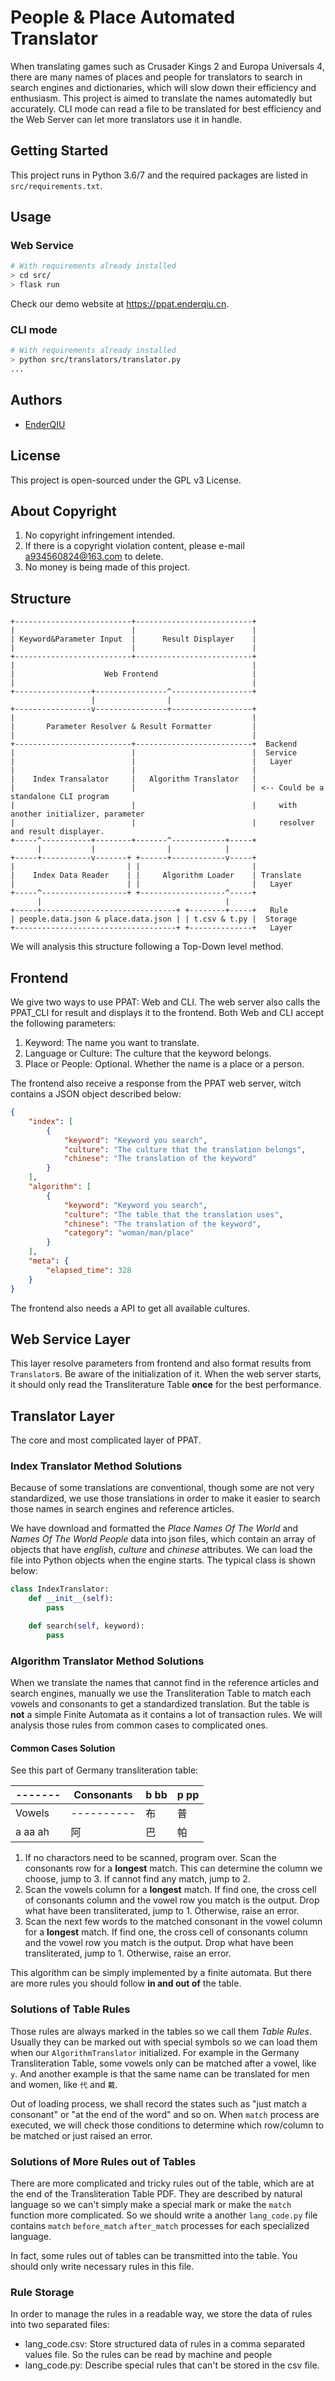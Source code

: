 # People & Place Automated Translator

When translating games such as Crusader Kings 2 and Europa Universals 4, there are many names of places and people for
 translators to search in search engines and dictionaries, which will slow down their efficiency and enthusiasm. 
This project is aimed to translate the names automatedly but accurately. CLI mode can read a file to be translated for
 best efficiency and the Web Server can let more translators use it in handle.

## Getting Started

This project runs in Python 3.6/7 and the required packages are listed in `src/requirements.txt`.

## Usage

### Web Service

```sh
# With requirements already installed
> cd src/
> flask run
```

Check our demo website at <https://ppat.enderqiu.cn>.

### CLI mode

```sh
# With requirements already installed
> python src/translators/translator.py
...
```

## Authors

- [EnderQIU](https://github.com/EnderQIU)

## License

This project is open-sourced under the GPL v3 License.

## About Copyright

1. No copyright infringement intended.
2. If there is a copyright violation content, please e-mail <a934560824@163.com> to delete.
3. No money is being made of this project.

## Structure

```ascii
+--------------------------+--------------------------+
|                          |                          |
| Keyword&Parameter Input  |      Result Displayer    |
|                          |                          |
+--------------------------+--------------------------+
|                                                     |
|                    Web Frontend                     |
|                                                     |
+-----------------+----------------^------------------+
                  |                |
+-----------------v----------------+------------------+
|                                                     |
|       Parameter Resolver & Result Formatter         |
|                                                     |
+--------------------------+--------------------------+  Backend
|                          |                          |  Service
|                          |                          |   Layer
|                          |                          |
|    Index Transalator     |   Algorithm Translator   |
|                          |                          | <-- Could be a standalone CLI program
|                          |                          |     with another initializer, parameter
|                          |                          |     resolver and result displayer.
+-----^-----------+--------+-------^------------+-----+
      |           |                |            |
+-----+-----------v-------+ +------+------------v-----+
|                         | |                         |
|    Index Data Reader    | |     Algorithm Loader    | Translate
|                         | |                         |   Layer
+-----^-------------------+ +-------------------^-----+
      |                                         |
+-----+------------------------------+ +--------+-----+   Rule
| people.data.json & place.data.json | | t.csv & t.py |  Storage
+------------------------------------+ +--------------+   Layer
```

We will analysis this structure following a Top-Down level method.

## Frontend

We give two ways to use PPAT: Web and CLI. The web server also calls the PPAT_CLI for result and displays it to the
 frontend. Both Web and CLI accept the following parameters:

1. Keyword: The name you want to translate.
2. Language or Culture: The culture that the keyword belongs.
3. Place or People: Optional. Whether the name is a place or a person.

The frontend also receive a response from the PPAT web server, witch contains a JSON object described below:

```json
{
    "index": [
        {
            "keyword": "Keyword you search",
            "culture": "The culture that the translation belongs",
            "chinese": "The translation of the keyword"
        }
    ],
    "algorithm": [
        {
            "keyword": "Keyword you search",
            "culture": "The table that the translation uses",
            "chinese": "The translation of the keyword",
            "category": "woman/man/place"
        }
    ],
    "meta": {
        "elapsed_time": 328
    }
}
```

The frontend also needs a API to get all available cultures.

## Web Service Layer

This layer resolve parameters from frontend and also format results from `Translator`s. Be aware of the initialization
 of it. When the web server starts, it should only read the Transliterature Table **once** for the best performance.

## Translator Layer

The core and most complicated layer of PPAT.

### Index Translator Method Solutions

Because of some translations are conventional, though some are not very standardized, we use those translations in order
 to make it easier to search those names in search engines and reference articles.


We have download and formatted the _Place Names Of The World_ and _Names Of The World People_ data into json files,
 which contain an array of objects that have _english_, _culture_ and _chinese_ attributes. We can load the file into
 Python objects when the engine starts. The typical class is shown below:

```python
class IndexTranslator:
    def __init__(self):
        pass

    def search(self, keyword):
        pass
```

### Algorithm Translator Method Solutions

When we translate the names that cannot find in the reference articles and search engines, manually we use the
 Transliteration Table to match each vowels and consonants to get a standardized translation. But the table is 
 **not** a simple Finite Automata as it contains a lot of transaction rules. We will analysis those rules from
 common cases to complicated ones.

#### Common Cases Solution

See this part of Germany transliteration table:


| ------- | Consonants | b bb | p pp |
| ------- | ---------- | ---- | ---- |
| Vowels  | ---------- | 布   | 普    |
| a aa ah | 阿         | 巴   | 帕    |


1. If no charactors need to be scanned, program over. Scan the consonants row for a **longest** match. This can
 determine the column we choose, jump to 3. If cannot find any match, jump to 2.
2. Scan the vowels column for a **longest** match. If find one, the cross cell of consonants column and the vowel row
 you match is the output. Drop what have been transliterated, jump to 1. Otherwise, raise an error.
3. Scan the next few words to the matched consonant in the vowel column for a **longest** match. If find one, the cross
 cell of consonants column and the vowel row you match is the output. Drop what have been transliterated, jump to 1.
 Otherwise, raise an error.


This algorithm can be simply implemented by a finite automata. But there are more rules you should follow
 **in and out of** the table.

### Solutions of Table Rules

Those rules are always marked in the tables so we call them _Table Rules_. Usually they can be marked out with special
 symbols so we can load them when our `AlgorithmTranslator` initialized. For example in the Germany Transliteration
 Table, some vowels only can be matched after a vowel, like `y`. And another example is that the same name can be
 translated for men and women, like `代` and `戴`.


Out of loading process, we shall record the states such as "just match a consonant" or "at the end of the word" and
 so on. When `match` process are executed, we will check those conditions to determine which row/column to be matched
 or just raised an error.

### Solutions of More Rules out of Tables

There are more complicated and tricky rules out of the table, which are at the end of the Transliteration Table PDF.
 They are described by natural language so we can't simply make a special mark or make the `match` function more
 complicated. So we should write a another `lang_code.py` file contains `match` `before_match` `after_match` processes
 for each specialized language.


In fact, some rules out of tables can be transmitted into the table. You should only write necessary rules in this file.

### Rule Storage

In order to manage the rules in a readable way, we store the data of rules into two separated files:

- lang_code.csv: Store structured data of rules in a comma separated values file. So the rules can be read by machine
 and people
- lang_code.py: Describe special rules that can't be stored in the csv file.
